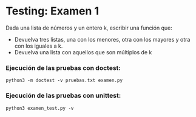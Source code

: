 # Testing: Examen 1

Dada una lista de números y un entero k, escribir una función que:
- Devuelva tres listas, una con los menores, otra con los mayores y otra con 
los iguales a k.
- Devuelva una lista con aquellos que son múltiplos de k

### Ejecución de las pruebas con doctest:
```python3
python3 -m doctest -v pruebas.txt examen.py
```

### Ejecución de las pruebas con unittest:
```python3
python3 examen_test.py -v
```
